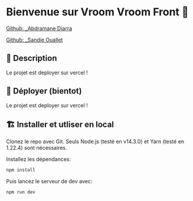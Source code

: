 # Bienvenue sur Vroom Vroom Front 👋
[Github: \_Abdramane Diarra ](https://github.com/AbdeDev)

[Github: \_Sandie Ouallet ](https://github.com/Ouallet-Sandie)


## 📝 Description 

Le projet est deployer sur vercel !

## 🚀 Déployer (bientot)

Le projet est deployer sur vercel !


## 🏗 Installer et utliser en local

Clonez le repo avec Git. Seuls Node.js (testé en v14.3.0) et Yarn (testé en 1.22.4) sont nécessaires.

Installez les dépendances:

```sh
npm install
```

Puis lancez le serveur de dev avec:

```sh
npm run dev
```
